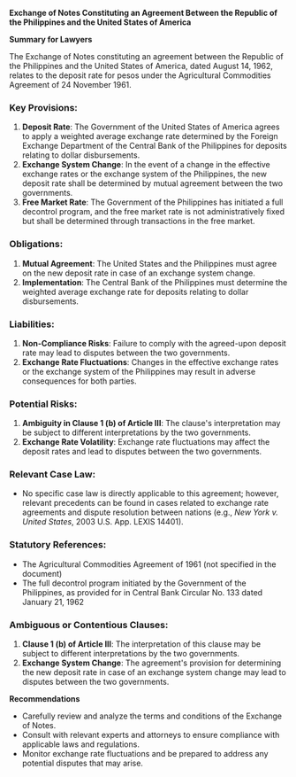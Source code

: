 **Exchange of Notes Constituting an Agreement Between the Republic of the Philippines and the United States of America**

**Summary for Lawyers**

The Exchange of Notes constituting an agreement between the Republic of the Philippines and the United States of America, dated August 14, 1962, relates to the deposit rate for pesos under the Agricultural Commodities Agreement of 24 November 1961.

### Key Provisions:

1. **Deposit Rate**: The Government of the United States of America agrees to apply a weighted average exchange rate determined by the Foreign Exchange Department of the Central Bank of the Philippines for deposits relating to dollar disbursements.
2. **Exchange System Change**: In the event of a change in the effective exchange rates or the exchange system of the Philippines, the new deposit rate shall be determined by mutual agreement between the two governments.
3. **Free Market Rate**: The Government of the Philippines has initiated a full decontrol program, and the free market rate is not administratively fixed but shall be determined through transactions in the free market.

### Obligations:

1. **Mutual Agreement**: The United States and the Philippines must agree on the new deposit rate in case of an exchange system change.
2. **Implementation**: The Central Bank of the Philippines must determine the weighted average exchange rate for deposits relating to dollar disbursements.

### Liabilities:

1. **Non-Compliance Risks**: Failure to comply with the agreed-upon deposit rate may lead to disputes between the two governments.
2. **Exchange Rate Fluctuations**: Changes in the effective exchange rates or the exchange system of the Philippines may result in adverse consequences for both parties.

### Potential Risks:

1. **Ambiguity in Clause 1 (b) of Article III**: The clause's interpretation may be subject to different interpretations by the two governments.
2. **Exchange Rate Volatility**: Exchange rate fluctuations may affect the deposit rates and lead to disputes between the two governments.

### Relevant Case Law:

* No specific case law is directly applicable to this agreement; however, relevant precedents can be found in cases related to exchange rate agreements and dispute resolution between nations (e.g., _New York v. United States_, 2003 U.S. App. LEXIS 14401).

### Statutory References:

* The Agricultural Commodities Agreement of 1961 (not specified in the document)
* The full decontrol program initiated by the Government of the Philippines, as provided for in Central Bank Circular No. 133 dated January 21, 1962

### Ambiguous or Contentious Clauses:

1. **Clause 1 (b) of Article III**: The interpretation of this clause may be subject to different interpretations by the two governments.
2. **Exchange System Change**: The agreement's provision for determining the new deposit rate in case of an exchange system change may lead to disputes between the two governments.

**Recommendations**

* Carefully review and analyze the terms and conditions of the Exchange of Notes.
* Consult with relevant experts and attorneys to ensure compliance with applicable laws and regulations.
* Monitor exchange rate fluctuations and be prepared to address any potential disputes that may arise.